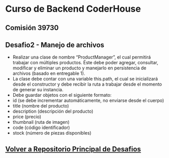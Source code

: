 # Curso de Backend CoderHouse 

## Comisión 39730
## Desafio2 - Manejo de archivos
- Realizar una clase de nombre “ProductManager”, el cual permitirá trabajar con múltiples productos. Éste debe poder agregar, consultar, modificar y eliminar un producto y manejarlo en persistencia de archivos (basado en entregable 1).
- La clase debe contar con una variable this.path, el cual se inicializará desde el constructor y debe recibir la ruta a trabajar desde el momento de generar su instancia.
-   Debe guardar objetos con el siguiente formato:
-   id (se debe incrementar automáticamente, no enviarse desde el cuerpo)
-   title (nombre del producto)
-   description (descripción del producto)
-   price (precio)
-   thumbnail (ruta de imagen)
-   code (código identificador)
-   stock (número de piezas disponibles)
## [Volver a Repositorio Principal de Desafios](https://github.com/JacqueMenes/Desafios-Backend-CoderHouse)





 